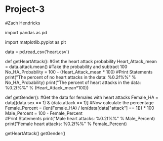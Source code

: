 # Project-3

#Zach Hendricks

import pandas as pd 

import matplotlib.pyplot as plt

data = pd.read_csv('heart.csv')

def getHeartAttack():
    #Get the heart attack probability
    Heart_Attack_mean = data.attack.mean()
    #Take the probability and subtract 100
    No_HA_Probability = 100 - (Heart_Attack_mean * 100)
    #Print Statements
    print("The percent of no heart attacks in the data: %0.2f%%" % No_HA_Probability)
    print("The percent of heart attacks in the data: %0.2f%%" % (Heart_Attack_mean*100))

def getGender():
    #Get the data for females with heart attacks
    Female_HA = data[(data.sex == 1) & (data.attack == 1)]
    #Now calculate the percentage
    Female_Percent = (len(Female_HA) / len(data[data["attack"] == 1])) * 100
    Male_Percent = 100 - Female_Percent     
    #Print Statements
    print("Male heart attacks: %0.2f%%" % Male_Percent)
    print("Female heart attacks: %0.2f%%" % Female_Percent)
    


    
getHeartAttack()
getGender()
